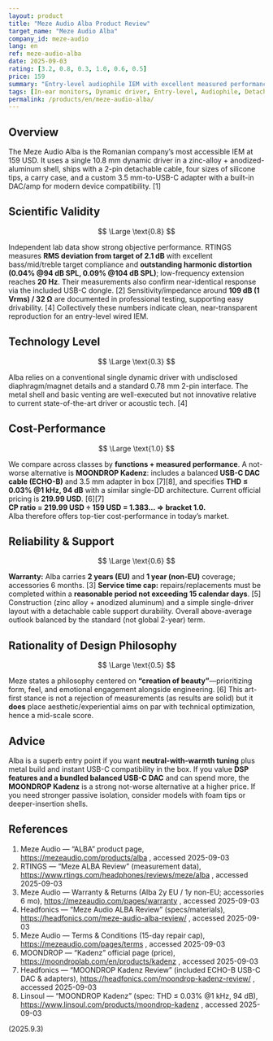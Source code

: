 ```yaml
---
layout: product
title: "Meze Audio Alba Product Review"
target_name: "Meze Audio Alba"
company_id: meze-audio
lang: en
ref: meze-audio-alba
date: 2025-09-03
rating: [3.2, 0.8, 0.3, 1.0, 0.6, 0.5]
price: 159
summary: "Entry-level audiophile IEM with excellent measured performance and class-leading cost-performance; conventional technology and an art-first design philosophy"
tags: [In-ear monitors, Dynamic driver, Entry-level, Audiophile, Detachable cable]
permalink: /products/en/meze-audio-alba/
---
```


## Overview

The Meze Audio Alba is the Romanian company’s most accessible IEM at 159 USD. It uses a single 10.8 mm dynamic driver in a zinc-alloy + anodized-aluminum shell, ships with a 2-pin detachable cable, four sizes of silicone tips, a carry case, and a custom 3.5 mm-to-USB-C adapter with a built-in DAC/amp for modern device compatibility. [1]

## Scientific Validity

$$ \Large \text{0.8} $$

Independent lab data show strong objective performance. RTINGS measures **RMS deviation from target of 2.1 dB** with excellent bass/mid/treble target compliance and **outstanding harmonic distortion (0.04% @94 dB SPL, 0.09% @104 dB SPL)**; low-frequency extension reaches **20 Hz**. Their measurements also confirm near-identical response via the included USB-C dongle. [2] Sensitivity/impedance around **109 dB (1 Vrms) / 32 Ω** are documented in professional testing, supporting easy drivability. [4] Collectively these numbers indicate clean, near-transparent reproduction for an entry-level wired IEM.

## Technology Level

$$ \Large \text{0.3} $$

Alba relies on a conventional single dynamic driver with undisclosed diaphragm/magnet details and a standard 0.78 mm 2-pin interface. The metal shell and basic venting are well-executed but not innovative relative to current state-of-the-art driver or acoustic tech. [4]

## Cost-Performance

$$ \Large \text{1.0} $$

We compare across classes by **functions + measured performance**. A not-worse alternative is **MOONDROP Kadenz**: includes a balanced **USB-C DAC cable (ECHO-B)** and 3.5 mm adapter in box [7][8], and specifies **THD ≤ 0.03% @1 kHz, 94 dB** with a similar single-DD architecture. Current official pricing is **219.99 USD**. [6][7]  
**CP ratio = 219.99 USD ÷ 159 USD = 1.383… ⇒ bracket 1.0.**  
Alba therefore offers top-tier cost-performance in today’s market.

## Reliability & Support

$$ \Large \text{0.6} $$

**Warranty:** Alba carries **2 years (EU)** and **1 year (non-EU)** coverage; accessories 6 months. [3] **Service time cap:** repairs/replacements must be completed within a **reasonable period not exceeding 15 calendar days**. [5] Construction (zinc alloy + anodized aluminum) and a simple single-driver layout with a detachable cable support durability. Overall above-average outlook balanced by the standard (not global 2-year) term.

## Rationality of Design Philosophy

$$ \Large \text{0.5} $$

Meze states a philosophy centered on **“creation of beauty”**—prioritizing form, feel, and emotional engagement alongside engineering. [6] This art-first stance is not a rejection of measurements (as results are solid) but it **does** place aesthetic/experiential aims on par with technical optimization, hence a mid-scale score.

## Advice

Alba is a superb entry point if you want **neutral-with-warmth tuning** plus metal build and instant USB-C compatibility in the box. If you value **DSP features and a bundled balanced USB-C DAC** and can spend more, the **MOONDROP Kadenz** is a strong not-worse alternative at a higher price. If you need stronger passive isolation, consider models with foam tips or deeper-insertion shells.

## References

1. Meze Audio — “ALBA” product page, https://mezeaudio.com/products/alba , accessed 2025-09-03  
2. RTINGS — “Meze ALBA Review” (measurement data), https://www.rtings.com/headphones/reviews/meze/alba , accessed 2025-09-03  
3. Meze Audio — Warranty & Returns (Alba 2y EU / 1y non-EU; accessories 6 mo), https://mezeaudio.com/pages/warranty , accessed 2025-09-03  
4. Headfonics — “Meze Audio ALBA Review” (specs/materials), https://headfonics.com/meze-audio-alba-review/ , accessed 2025-09-03  
5. Meze Audio — Terms & Conditions (15-day repair cap), https://mezeaudio.com/pages/terms , accessed 2025-09-03  
6. MOONDROP — “Kadenz” official page (price), https://moondroplab.com/en/products/kadenz , accessed 2025-09-03  
7. Headfonics — “MOONDROP Kadenz Review” (included ECHO-B USB-C DAC & adapters), https://headfonics.com/moondrop-kadenz-review/ , accessed 2025-09-03  
8. Linsoul — “MOONDROP Kadenz” (spec: THD ≤ 0.03% @1 kHz, 94 dB), https://www.linsoul.com/products/moondrop-kadenz , accessed 2025-09-03

(2025.9.3)

